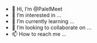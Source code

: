 - 👋 Hi, I’m @PalelMeet
- 👀 I’m interested in ...
- 🌱 I’m currently learning ...
- 💞️ I’m looking to collaborate on ...
- 📫 How to reach me ...

<!---
PalelMeet/PalelMeet is a ✨ special ✨ repository because its `README.md` (this file) appears on your GitHub profile.
You can click the Preview link to take a look at your changes.
--->
